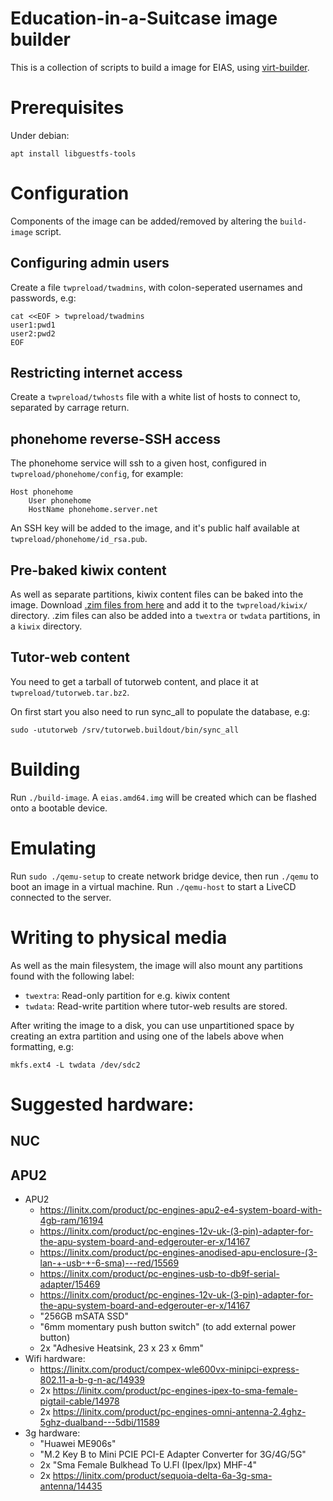 # Education-in-a-Suitcase image builder

This is a collection of scripts to build a image for EIAS, using
[virt-builder](https://developer.fedoraproject.org/tools/virt-builder/about.html).

# Prerequisites

Under debian:

    apt install libguestfs-tools

# Configuration

Components of the image can be added/removed by altering the ``build-image`` script.

## Configuring admin users

Create a file ``twpreload/twadmins``, with colon-seperated usernames and passwords, e.g:

```
cat <<EOF > twpreload/twadmins
user1:pwd1
user2:pwd2
EOF
```

## Restricting internet access

Create a ``twpreload/twhosts`` file with a white list of hosts to connect to, separated by carrage return.

## phonehome reverse-SSH access

The phonehome service will ssh to a given host, configured in ``twpreload/phonehome/config``, for example:

```
Host phonehome
    User phonehome
    HostName phonehome.server.net
```

An SSH key will be added to the image, and it's public half available at ``twpreload/phonehome/id_rsa.pub``.

## Pre-baked kiwix content

As well as separate partitions, kiwix content files can be baked into the image.
Download [.zim files from here](https://wiki.kiwix.org/wiki/Content_in_all_languages) and add it to the
``twpreload/kiwix/`` directory. .zim files can also be added into a ``twextra``
or ``twdata`` partitions, in a ``kiwix`` directory.

## Tutor-web content

You need to get a tarball of tutorweb content, and place it at ``twpreload/tutorweb.tar.bz2``.

On first start you also need to run sync_all to populate the database, e.g:

    sudo -ututorweb /srv/tutorweb.buildout/bin/sync_all

# Building

Run ``./build-image``. A ``eias.amd64.img`` will be created which can be flashed onto a bootable device.

# Emulating

Run ``sudo ./qemu-setup`` to create network bridge device, then run ``./qemu``
to boot an image in a virtual machine. Run ``./qemu-host`` to start a LiveCD
connected to the server.

# Writing to physical media

As well as the main filesystem, the image will also mount any partitions found
with the following label:

* ``twextra``: Read-only partition for e.g. kiwix content
* ``twdata``: Read-write partition where tutor-web results are stored.

After writing the image to a disk, you can use unpartitioned space by creating
an extra partition and using one of the labels above when formatting, e.g:

    mkfs.ext4 -L twdata /dev/sdc2

# Suggested hardware:

## NUC

## APU2

* APU2
  * https://linitx.com/product/pc-engines-apu2-e4-system-board-with-4gb-ram/16194
  * https://linitx.com/product/pc-engines-12v-uk-(3-pin)-adapter-for-the-apu-system-board-and-edgerouter-er-x/14167
  * https://linitx.com/product/pc-engines-anodised-apu-enclosure-(3-lan-+-usb-+-6-sma)---red/15569
  * https://linitx.com/product/pc-engines-usb-to-db9f-serial-adapter/15469
  * https://linitx.com/product/pc-engines-12v-uk-(3-pin)-adapter-for-the-apu-system-board-and-edgerouter-er-x/14167
  * "256GB mSATA SSD"
  * "6mm momentary push button switch" (to add external power button)
  * 2x "Adhesive Heatsink, 23 x 23 x 6mm"
* Wifi hardware:
  * https://linitx.com/product/compex-wle600vx-minipci-express-802.11-a-b-g-n-ac/14939
  * 2x https://linitx.com/product/pc-engines-ipex-to-sma-female-pigtail-cable/14978
  * 2x https://linitx.com/product/pc-engines-omni-antenna-2.4ghz-5ghz-dualband---5dbi/11589
* 3g hardware:
  * "Huawei ME906s"
  * "M.2 Key B to Mini PCIE PCI-E Adapter Converter for 3G/4G/5G"
  * 2x "Sma Female Bulkhead To U.Fl (Ipex/Ipx) MHF-4"
  * 2x https://linitx.com/product/sequoia-delta-6a-3g-sma-antenna/14435
